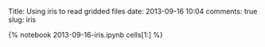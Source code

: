 Title: Using iris to read gridded files
date:  2013-09-16 10:04
comments: true
slug: iris

{% notebook 2013-09-16-iris.ipynb cells[1:] %}
